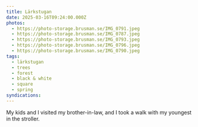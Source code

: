 ```yaml
---
title: Lärkstugan
date: 2025-03-16T09:24:00.000Z
photos:
  - https://photo-storage.brusman.se/IMG_0791.jpeg
  - https://photo-storage.brusman.se/IMG_0787.jpeg
  - https://photo-storage.brusman.se/IMG_0793.jpeg
  - https://photo-storage.brusman.se/IMG_0796.jpeg
  - https://photo-storage.brusman.se/IMG_0790.jpeg
tags:
  - lärkstugan
  - trees
  - forest
  - black & white
  - square
  - spring
syndications:
---
```


My kids and I visited my brother-in-law, and I took a walk with my youngest in the stroller.
